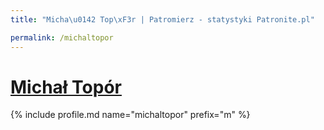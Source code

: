 ```yaml
---
title: "Micha\u0142 Top\xF3r | Patromierz - statystyki Patronite.pl"

permalink: /michaltopor
---
```


# [Michał Topór](https://patronite.pl/michaltopor)

{% include profile.md name="michaltopor" prefix="m" %}

